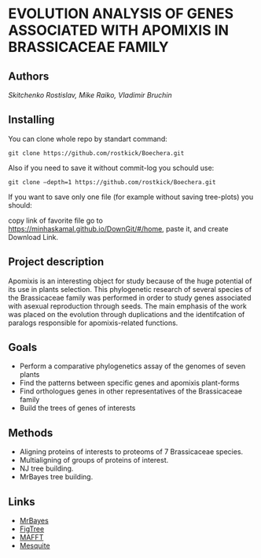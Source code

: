 # EVOLUTION ANALYSIS OF GENES ASSOCIATED WITH APOMIXIS IN BRASSICACEAE FAMILY
## Authors
*Skitchenko Rostislav, Mike Raiko, Vladimir Bruchin*
## Installing
You can clone whole repo by standart command:

```
git clone https://github.com/rostkick/Boechera.git
```
Also if you need to save it without commit-log you schould use:

```
git clone —depth=1 https://github.com/rostkick/Boechera.git
```

If you want to save only one file (for example without saving tree-plots) you should:

copy link of favorite file
go to https://minhaskamal.github.io/DownGit/#/home, paste it, and create Download Link.

## Project description
Apomixis is an interesting object for study because of the huge potential
of its use in plants selection. This phylogenetic research of several species
of the Brassicaceae family was performed in order to study genes associated
with asexual reproduction through seeds. The main emphasis of the work was
placed on the evolution through duplications and the identifcation of paralogs
responsible for apomixis-related functions.
## Goals  
* Perform a comparative phylogenetics assay of the genomes of seven plants  
* Find the patterns between specific genes and apomixis plant-forms  
* Find orthologues genes in other representatives of the Brassicaceae family  
* Build the trees of genes of interests
## Methods
* Aligning proteins of interests to proteoms of 7 Brassicaceae species. 
* Multialigning of groups of proteins of interest.
* NJ tree building.
* MrBayes tree building.
## Links
* [MrBayes](http://mrbayes.sourceforge.net/)
* [FigTree](http://tree.bio.ed.ac.uk/software/figtree/)
* [MAFFT](https://mafft.cbrc.jp/alignment/software/)
* [Mesquite](https://mesquiteproject.wikispaces.com/)
